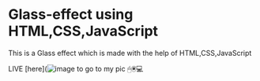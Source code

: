 # Glass-effect using HTML,CSS,JavaScript
This is a Glass effect which is made with the help of HTML,CSS,JavaScript 


LIVE [here](![image](https://user-images.githubusercontent.com/95680495/158101088-e121b584-6589-49a8-9bb8-e857917e5851.png) to go to my pic
🖱🖲💻
